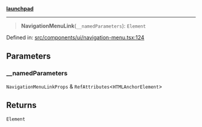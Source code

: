 [**launchpad**](index.md)

***

> **NavigationMenuLink**(`__namedParameters`): `Element`

Defined in: [src/components/ui/navigation-menu.tsx:124](https://github.com/victorbratov/launchpad/blob/2fb5c03d3b8a4ead86d4ea12df9db7edc90ac88e/src/components/ui/navigation-menu.tsx#L124)

## Parameters

### \_\_namedParameters

`NavigationMenuLinkProps` & `RefAttributes`\<`HTMLAnchorElement`\>

## Returns

`Element`
